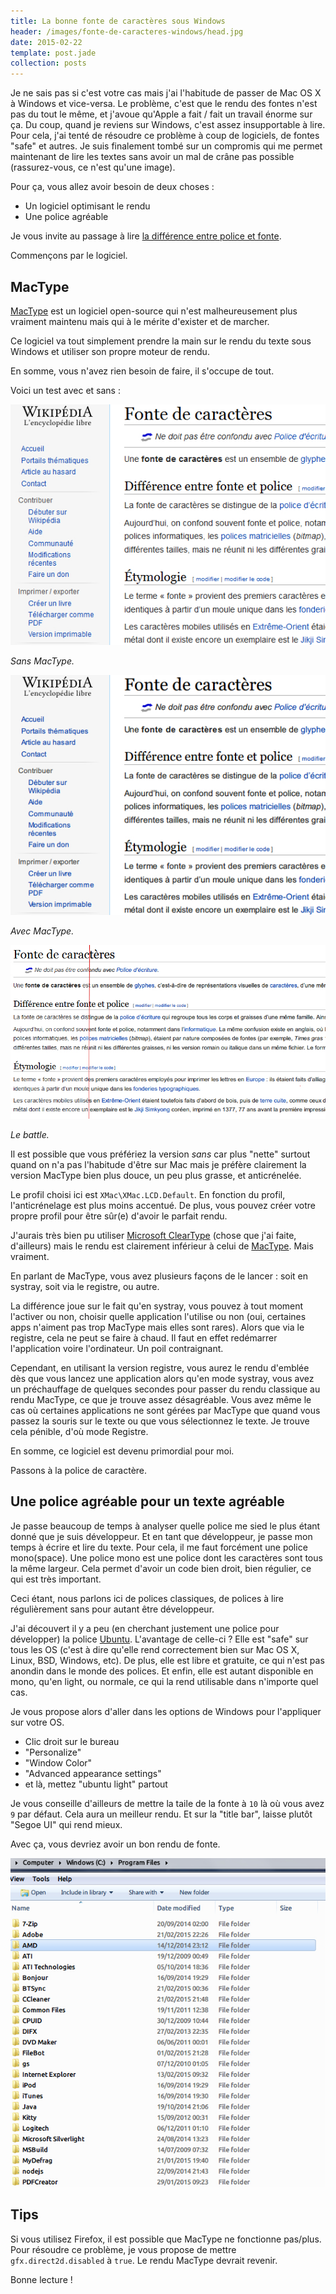 ```yaml
---
title: La bonne fonte de caractères sous Windows
header: /images/fonte-de-caracteres-windows/head.jpg
date: 2015-02-22
template: post.jade
collection: posts
---
```


Je ne sais pas si c'est votre cas mais j'ai l'habitude de passer de Mac OS X à Windows et vice-versa. Le problème, c'est que le rendu des fontes n'est pas du tout le même, et j'avoue qu'Apple a fait / fait un travail énorme sur ça. Du coup, quand je reviens sur Windows, c'est assez insupportable à lire. Pour cela, j'ai tenté de résoudre ce problème à coup de logiciels, de fontes "safe" et autres. Je suis finalement tombé sur un compromis qui me permet maintenant de lire les textes sans avoir un mal de crâne pas possible (rassurez-vous, ce n'est qu'une image).

Pour ça, vous allez avoir besoin de deux choses :

- Un logiciel optimisant le rendu
- Une police agréable

Je vous invite au passage à lire [la différence entre police et fonte](http://fr.wikipedia.org/wiki/Fonte_de_caract%C3%A8res).

Commençons par le logiciel.

## MacType

[MacType](https://code.google.com/p/mactype/) est un logiciel open-source qui n'est malheureusement plus vraiment maintenu mais qui à le mérite d'exister et de marcher.

Ce logiciel va tout simplement prendre la main sur le rendu du texte sous Windows et utiliser son propre moteur de rendu.

En somme, vous n'avez rien besoin de faire, il s'occupe de tout.

Voici un test avec et sans :

[![](/images/fonte-de-caracteres-windows/mactype-off.jpg)](/images/fonte-de-caracteres-windows/mactype-off.jpg)

_Sans MacType._

[![](/images/fonte-de-caracteres-windows/mactype-on.jpg)](/images/fonte-de-caracteres-windows/mactype-on.jpg)

_Avec MacType._

[![](/images/fonte-de-caracteres-windows/mactype-off-vs-on.jpg)](/images/fonte-de-caracteres-windows/mactype-off-vs-on.jpg)

_Le battle._

Il est possible que vous préfériez la version _sans_ car plus "nette" surtout quand on n'a pas l'habitude d'être sur Mac mais je préfère clairement la version MacType bien plus douce, un peu plus grasse, et anticrénelée.

Le profil choisi ici est `XMac\XMac.LCD.Default`. En fonction du profil, l'anticrénelage est plus moins accentué. De plus, vous pouvez créer votre propre profil pour être sûr(e) d'avoir le parfait rendu.

J'aurais très bien pu utiliser [Microsoft ClearType](http://www.microsoft.com/en-us/Typography/ClearTypeInfo.aspx) (chose que j'ai faite, d'ailleurs) mais le rendu est clairement inférieur à celui de [MacType](https://code.google.com/p/mactype/). Mais vraiment.

En parlant de MacType, vous avez plusieurs façons de le lancer : soit en systray, soit via le registre, ou autre.

La différence joue sur le fait qu'en systray, vous pouvez à tout moment l'activer ou non, choisir quelle application l'utilise ou non (oui, certaines apps n'aiment pas trop MacType mais elles sont rares). Alors que via le registre, cela ne peut se faire à chaud. Il faut en effet redémarrer l'application voire l'ordinateur. Un poil contraignant.

Cependant, en utilisant la version registre, vous aurez le rendu d'emblée dès que vous lancez une application alors qu'en mode systray, vous avez un préchauffage de quelques secondes pour passer du rendu classique au rendu MacType, ce que je trouve assez désagréable. Vous avez même le cas où certaines applications ne sont gérées par MacType que quand vous passez la souris sur le texte ou que vous sélectionnez le texte. Je trouve cela pénible, d'où mode Registre.

En somme, ce logiciel est devenu primordial pour moi.

Passons à la police de caractère.

## Une police agréable pour un texte agréable

Je passe beaucoup de temps à analyser quelle police me sied le plus étant donné que je suis développeur. Et en tant que développeur, je passe mon temps à écrire et lire du texte. Pour cela, il me faut forcément une police mono(space). Une police mono est une police dont les caractères sont tous la même largeur. Cela permet d'avoir un code bien droit, bien régulier, ce qui est très important.

Ceci étant, nous parlons ici de polices classiques, de polices à lire régulièrement sans pour autant être développeur.

J'ai découvert il y a peu (en cherchant justement une police pour développer) la police [Ubuntu](http://font.ubuntu.com/). L'avantage de celle-ci ? Elle est "safe" sur tous les OS (c'est à dire qu'elle rend correctement bien sur Mac OS X, Linux, BSD, Windows, etc). De plus, elle est libre et gratuite, ce qui n'est pas anondin dans le monde des polices. Et enfin, elle est autant disponible en mono, qu'en light, ou normale, ce qui la rend utilisable dans n'importe quel cas.

Je vous propose alors d'aller dans les options de Windows pour l'appliquer sur votre OS.

- Clic droit sur le bureau
- "Personalize"
- "Window Color"
- "Advanced appearance settings"
- et là, mettez "ubuntu light" partout

Je vous conseille d'ailleurs de mettre la taile de la fonte à `10` là où vous avez `9` par défaut. Cela aura un meilleur rendu. Et sur la "title bar", laisse plutôt "Segoe UI" qui rend mieux.

Avec ça, vous devriez avoir un bon rendu de fonte.

[![](/images/fonte-de-caracteres-windows/windows.jpg)](/images/fonte-de-caracteres-windows/windows.jpg)

## Tips

Si vous utilisez Firefox, il est possible que MacType ne fonctionne pas/plus. Pour résoudre ce problème, je vous propose de mettre `gfx.direct2d.disabled` à `true`. Le rendu MacType devrait revenir.

Bonne lecture !


